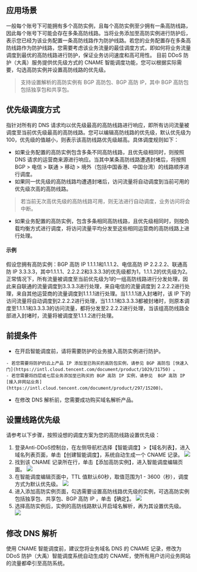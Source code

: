 ## 应用场景
一般每个账号下可能拥有多个高防实例，且每个高防实例至少拥有一条高防线路，因此每个账号下可能会存在多条高防线路。当将业务添加至高防实例进行防护后，表示您已经为该业务配置一条高防线路作为防护线路。若您的业务配置存在多条高防线路作为防护线路，您需要考虑该业务流量的最佳调度方式，即如何将业务流量调度到最优的高防线路进行防护，保证业务访问速度和高可用性。
目前 DDoS 防护（大禹）服务提供优先级方式的 CNAME 智能调度功能，您可以根据实际需要，勾选高防实例并设置高防线路的优先级。
>支持设置解析的高防实例有 BGP 高防包、BGP 高防 IP，其中 BGP 高防包包括独享包和共享包。

## 优先级调度方式
指针对所有的 DNS 请求均以优先级最高的高防线路进行响应，即所有访问流量被调度至当前优先级最高的高防线路。您可以编辑高防线路的优先级，默认优先级为100，优先级的值越小，则表示该高防线路优先级越高。具体调度规则如下：
- 如果业务配置的高防实例包含多条不同高防线路，且优先级相同时，则按照 DNS 请求的运营商来源进行响应。当其中某条高防线路遭遇封堵后，将按照 BGP > 电信 > 联通 > 移动 > 境外（包括中国香港、中国台湾）的线路顺序进行调度。
- 如果同一优先级的高防线路均遭遇封堵后，访问流量将自动调度到当前可用的优先级次高的高防线路。
>若当前无次高优先级的高防线路可用，则无法进行自动调度，业务访问将会中断。
- 如果业务配置的高防实例，包含多条相同高防线路，且优先级相同时，则按负载均衡方式进行调度，将访问流量平均分发至这些相同运营商的高防线路上进行处理。

#### 示例
假设您拥有高防实例：BGP 高防 IP 1.1.1.1和1.1.1.2、电信高防 IP 2.2.2.2、联通高防 IP 3.3.3.3，其中1.1.1.1、2.2.2.2和3.3.3.3的优先级都为1，1.1.1.2的优先级为2。正常情况下，所有流量被调度至当前优先级为1的一组高防线路进行分发处理，因此来自联通的流量调度到3.3.3.3进行处理，来自电信的流量调度到 2.2.2.2进行处理，来自其他运营商的流量调度到1.1.1.1进行处理。当1.1.1.1进入封堵时，该 IP 下的访问流量将自动调度到2.2.2.2进行处理，当1.1.1.1和3.3.3.3都被封堵时，则原本调度至1.1.1.1和3.3.3.3的访问流量，都将分发至2.2.2.2进行处理，当该组高防线路全部进入封堵时，流量将被调度至1.1.1.2进行处理。
## 前提条件
- 在开启智能调度前，请将需要防护的业务接入高防实例进行防护。
>
	- 若您需要将防护的云上产品 IP 添加至已购买的高防包实例，请参见 BGP 高防包 [快速入门](https://intl.cloud.tencent.com/document/product/1029/31750) 。
	- 若您需要将四层或七层业务添加至已购买的 BGP 高防 IP 实例，请参见  BGP 高防 IP  [接入非网站业务](https://intl.cloud.tencent.com/document/product/297/15200)。

- 在修改 DNS 解析前，您需要成功购买域名解析产品。

## 设置线路优先级
请参考以下步骤，按照设想的调度方案为您的高防线路设置优先级：
1. 登录Anti-DDoS控制台，在左侧导航栏选择【智能调度】>【域名列表】，进入域名列表页面，单击【创建智能调度】，系统自动生成一个 CNAME 记录。
![](https://main.qcloudimg.com/raw/6edb8b562afffb86443f3f7496bd3f4d.png)
2. 找到该 CNAME 记录所在行，单击【添加高防实例】，进入智能调度编辑页面。
![](https://main.qcloudimg.com/raw/5a6f03bc13df5ea70eac17e6aa31d259.png)
3. 在智能调度编辑页面中，TTL 值默认60秒，取值范围为1 - 3600（秒），调度方式为默认优先级。
![](https://main.qcloudimg.com/raw/eeb46c75e8e9391980ed856162e6d0d9.png)
4. 进入添加高防实例页面，勾选需要设置高防线路优先级的实例，可选高防实例包括独享包、共享包、BGP 高防 IP ，单击【确定】。
![](https://main.qcloudimg.com/raw/3f1a8366baa1b4ff7acf417f5de682bd.png)
5. 选择高防实例后，实例的高防线路默认开启域名解析，再为其设置优先级。
![](https://main.qcloudimg.com/raw/3f0fa5d1f061b39a4ad4f4b646853515.png)

## 修改 DNS 解析
使用 CNAME 智能调度前，建议您将业务域名 DNS 的 CNAME 记录，修改为 DDoS 防护（大禹）智能调度系统自动生成的 CNAME，使所有用户访问业务网站的流量都牵引至高防系统。

